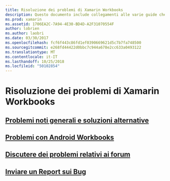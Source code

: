 ```yaml
---
title: Risoluzione dei problemi di Xamarin Workbooks
description: Questo documento include collegamenti alle varie guide che forniscono informazioni sulla risoluzione dei problemi per l'uso di Xamarin Workbooks. Contenuto collegato vengono illustrati i problemi noti generali, problemi con Android workbooks e fornisce le risorse correlate al supporto.
ms.prod: xamarin
ms.assetid: 1706EA2C-7A94-4E30-BD4D-A2F31070554F
author: lobrien
ms.author: laobri
ms.date: 03/30/2017
ms.openlocfilehash: fcf6f443c86fd1ef0390669621d5c7b7fa748500
ms.sourcegitcommit: e268fd44422d0bbc7c944a678e2cc633a0493122
ms.translationtype: MT
ms.contentlocale: it-IT
ms.lasthandoff: 10/25/2018
ms.locfileid: "50102854"
---
```

# <a name="troubleshooting-xamarin-workbooks"></a>Risoluzione dei problemi di Xamarin Workbooks

## <a name="general-known-issues--workaroundsgeneralmd"></a>[Problemi noti generali e soluzioni alternative](general.md)

## <a name="issues-with-android-workbooksandroidmd"></a>[Problemi con Android Workbooks](android.md)

## <a name="discuss-issues-on-the-forumsforums"></a>[Discutere dei problemi relativi ai forum][forums]

## <a name="file-a-bug-reporttoolsworkbooksinstallmdreporting-bugs"></a>[Inviare un Report sui Bug](~/tools/workbooks/install.md#reporting-bugs)

[forums]: https://forums.xamarin.com/categories/inspector
